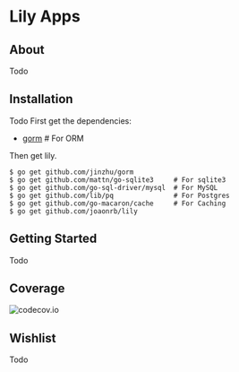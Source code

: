 Lily Apps
=========

About
-----
Todo

Installation
------------
Todo
First get the dependencies:

- [gorm](https://github.com/jinzhu/gorm)           # For ORM

Then get lily.

```
$ go get github.com/jinzhu/gorm
$ go get github.com/mattn/go-sqlite3     # For sqlite3
$ go get github.com/go-sql-driver/mysql  # For MySQL
$ go get github.com/lib/pq               # For Postgres
$ go get github.com/go-macaron/cache     # For Caching
$ go get github.com/joaonrb/lily
```

Getting Started
---------------
Todo 

Coverage
--------

![codecov.io](https://codecov.io/github/joaonrb/lily-apps/branch.svg?branch=master)

Wishlist
--------

Todo


